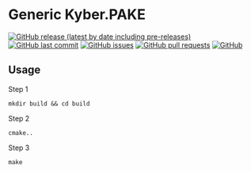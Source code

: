# Generic Kyber.PAKE

[![GitHub release (latest by date including pre-releases)](https://img.shields.io/github/v/release/afDursun/smaug-pake-c-implementation?include_prereleases)](https://img.shields.io/github/v/release/afDursun/smaug-pake-c-implementation?include_prereleases)
[![GitHub last commit](https://img.shields.io/github/last-commit/afDursun/smaug-pake-c-implementation)](https://img.shields.io/github/last-commit/afDursun/smaug-pake-c-implementation)
[![GitHub issues](https://img.shields.io/github/issues-raw/afDursun/smaug-pake-c-implementation)](https://img.shields.io/github/issues-raw/afDursun/smaug-pake-c-implementation)
[![GitHub pull requests](https://img.shields.io/github/issues-pr/afDursun/smaug-pake-c-implementation)](https://img.shields.io/github/issues-pr/afDursun/smaug-pake-c-implementation)
[![GitHub](https://img.shields.io/github/license/afDursun/smaug-pake-c-implementation)](https://img.shields.io/github/license/afDursun/smaug-pake-c-implementation)


## Usage

Step 1
```
mkdir build && cd build
```

Step 2
```
cmake..
```

Step 3
```
make
```
